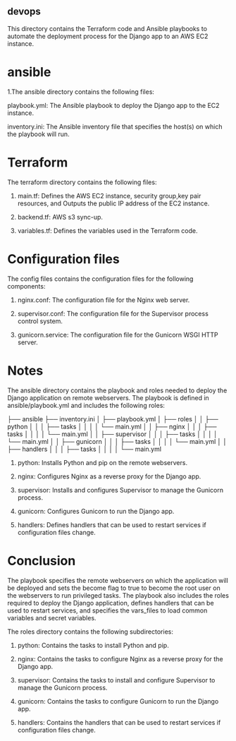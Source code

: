 ##  devops

This directory contains the Terraform code and Ansible playbooks to automate the deployment process for the Django app to an AWS EC2 instance.

# ansible

1.The ansible directory contains the following files:

playbook.yml: The Ansible playbook to deploy the Django app to the EC2 instance.

inventory.ini: The Ansible inventory file that specifies the host(s) on which the playbook will run.

# Terraform

The terraform directory contains the following files:

1. main.tf: Defines the AWS EC2 instance, security group,key pair resources, and Outputs the public IP address of the EC2 instance.

2. backend.tf: AWS s3 sync-up.

3. variables.tf: Defines the variables used in the Terraform code.

#  Configuration files

The config files contains the configuration files for the following components:

1. nginx.conf: The configuration file for the Nginx web server.

2. supervisor.conf: The configuration file for the Supervisor process control system.

3. gunicorn.service: The configuration file for the Gunicorn WSGI HTTP server.

# Notes

The ansible directory contains the playbook and roles needed to deploy the Django application on remote webservers. The playbook is defined in ansible/playbook.yml and includes the following roles:

├── ansible
  ├── inventory.ini 
│ ├── playbook.yml
│ ├── roles
│ │ ├── python
│ │ │ ├── tasks
│ │ │ │ └── main.yml
│ │ ├── nginx
│ │ │ ├── tasks
│ │ │ │ └── main.yml
│ │ ├── supervisor
│ │ │ ├── tasks
│ │ │ │ └── main.yml
│ │ ├── gunicorn
│ │ │ ├── tasks
│ │ │ │ └── main.yml
│ │ ├── handlers
│ │ │ ├── tasks
│ │ │ │ └── main.yml

1. python: Installs Python and pip on the remote webservers.

2. nginx: Configures Nginx as a reverse proxy for the Django app.

3. supervisor: Installs and configures Supervisor to manage the Gunicorn process.

4. gunicorn: Configures Gunicorn to run the Django app.

5. handlers: Defines handlers that can be used to restart services if configuration files change.

# Conclusion


The playbook specifies the remote webservers on which the application will be deployed and sets the become flag to true to become the root user on the webservers to run privileged tasks. The playbook also includes the roles required to deploy the Django application, defines handlers that can be used to restart services, and specifies the vars_files to load common variables and secret variables.

The roles directory contains the following subdirectories:

1. python: Contains the tasks to install Python and pip.

2. nginx: Contains the tasks to configure Nginx as a reverse proxy for the Django app.

3. supervisor: Contains the tasks to install and configure Supervisor to manage the Gunicorn process.
 
4. gunicorn: Contains the tasks to configure Gunicorn to run the Django app. 

5. handlers: Contains the handlers that can be used to restart services if configuration files change.

